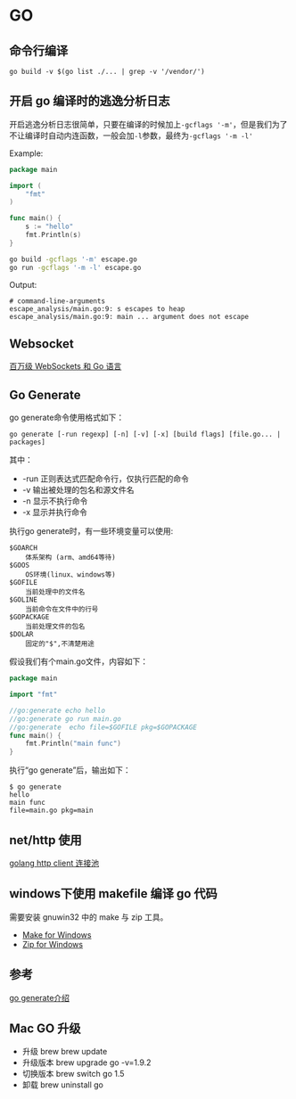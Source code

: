 # GO

## 命令行编译

```shell
go build -v $(go list ./... | grep -v '/vendor/')
```

## 开启 go 编译时的逃逸分析日志

开启逃逸分析日志很简单，只要在编译的时候加上`-gcflags '-m'`，但是我们为了不让编译时自动内连函数，一般会加`-l`参数，最终为`-gcflags '-m -l'`

Example:

```go
package main

import (
    "fmt"
)

func main() {
    s := "hello"
    fmt.Println(s)
}
```

```sh
go build -gcflags '-m' escape.go
go run -gcflags '-m -l' escape.go
```

Output:

```shell
# command-line-arguments
escape_analysis/main.go:9: s escapes to heap
escape_analysis/main.go:9: main ... argument does not escape
```

## Websocket

[百万级 WebSockets 和 Go 语言](https://colobu.com/2017/12/13/A-Million-WebSockets-and-Go/)

## Go Generate

go generate命令使用格式如下：

```shell
go generate [-run regexp] [-n] [-v] [-x] [build flags] [file.go... | packages]
```

其中：

- -run 正则表达式匹配命令行，仅执行匹配的命令
- -v 输出被处理的包名和源文件名
- -n 显示不执行命令
- -x 显示并执行命令

执行go generate时，有一些环境变量可以使用:

```shell
$GOARCH
    体系架构 (arm、amd64等待)
$GOOS
    OS环境(linux、windows等)
$GOFILE
    当前处理中的文件名
$GOLINE
    当前命令在文件中的行号
$GOPACKAGE
    当前处理文件的包名
$DOLAR
    固定的"$",不清楚用途
```

假设我们有个main.go文件，内容如下：

```go
package main

import "fmt"

//go:generate echo hello
//go:generate go run main.go
//go:generate  echo file=$GOFILE pkg=$GOPACKAGE
func main() {
    fmt.Println("main func")
}
```

执行“go generate”后，输出如下：

```shell
$ go generate
hello
main func
file=main.go pkg=main
```

## net/http 使用

[golang http client 连接池](http://oohcode.com/2018/06/01/golang-http-client-connection-pool/)

## windows下使用 makefile 编译 go 代码

需要安装 gnuwin32 中的 make 与 zip 工具。  

- [Make for Windows](http://gnuwin32.sourceforge.net/packages/make.htm)
- [Zip for Windows](http://gnuwin32.sourceforge.net/packages/zip.htm)

## 参考

[go generate介绍](https://www.jianshu.com/p/a866147021da)

## Mac GO 升级

- 升级 brew brew update
- 升级版本 brew upgrade go -v=1.9.2
- 切换版本 brew switch go 1.5
- 卸载 brew uninstall go
  